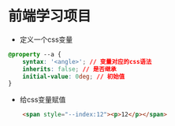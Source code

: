 # 前端学习项目
* 定义一个css变量
```css 
@property --a {
    syntax: '<angle>'; // 变量对应的css语法
    inherits: false; // 是否继承
    initial-value: 0deg; // 初始值
}
```
* 给css变量赋值
```html
    <span style="--index:12"><p>12</p></span>
```